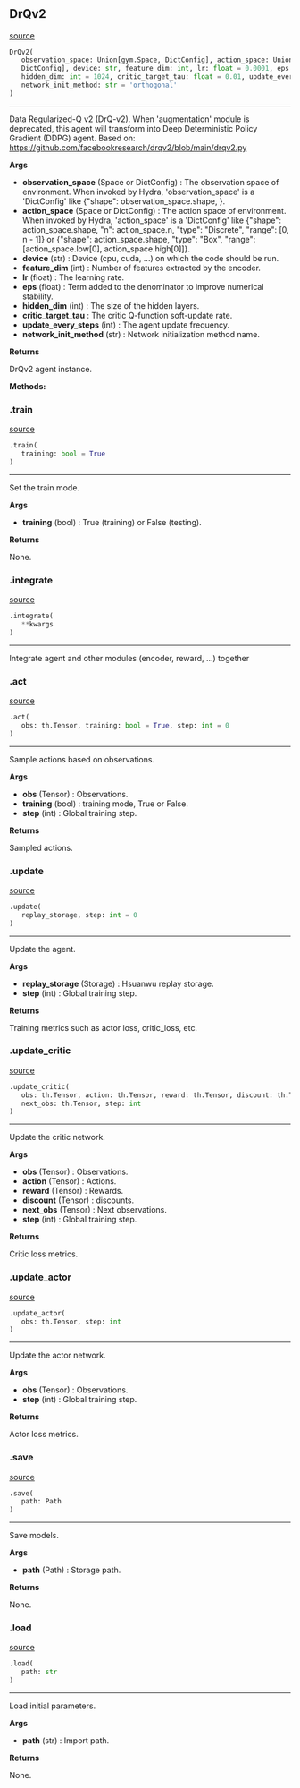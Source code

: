#


## DrQv2
[source](https://github.com/RLE-Foundation/Hsuanwu\blob\main\hsuanwu/xploit/agent/drqv2.py\#L18)
```python 
DrQv2(
   observation_space: Union[gym.Space, DictConfig], action_space: Union[gym.Space,
   DictConfig], device: str, feature_dim: int, lr: float = 0.0001, eps: float = 1e-08,
   hidden_dim: int = 1024, critic_target_tau: float = 0.01, update_every_steps: int = 2,
   network_init_method: str = 'orthogonal'
)
```


---
Data Regularized-Q v2 (DrQ-v2).
When 'augmentation' module is deprecated, this agent will transform into
    Deep Deterministic Policy Gradient (DDPG) agent.
Based on: https://github.com/facebookresearch/drqv2/blob/main/drqv2.py


**Args**

* **observation_space** (Space or DictConfig) : The observation space of environment. When invoked by Hydra,
    'observation_space' is a 'DictConfig' like {"shape": observation_space.shape, }.
* **action_space** (Space or DictConfig) : The action space of environment. When invoked by Hydra,
    'action_space' is a 'DictConfig' like
    {"shape": action_space.shape, "n": action_space.n, "type": "Discrete", "range": [0, n - 1]} or
    {"shape": action_space.shape, "type": "Box", "range": [action_space.low[0], action_space.high[0]]}.
* **device** (str) : Device (cpu, cuda, ...) on which the code should be run.
* **feature_dim** (int) : Number of features extracted by the encoder.
* **lr** (float) : The learning rate.
* **eps** (float) : Term added to the denominator to improve numerical stability.
* **hidden_dim** (int) : The size of the hidden layers.
* **critic_target_tau**  : The critic Q-function soft-update rate.
* **update_every_steps** (int) : The agent update frequency.
* **network_init_method** (str) : Network initialization method name.



**Returns**

DrQv2 agent instance.


**Methods:**


### .train
[source](https://github.com/RLE-Foundation/Hsuanwu\blob\main\hsuanwu/xploit/agent/drqv2.py\#L77)
```python
.train(
   training: bool = True
)
```

---
Set the train mode.


**Args**

* **training** (bool) : True (training) or False (testing).


**Returns**

None.

### .integrate
[source](https://github.com/RLE-Foundation/Hsuanwu\blob\main\hsuanwu/xploit/agent/drqv2.py\#L92)
```python
.integrate(
   **kwargs
)
```

---
Integrate agent and other modules (encoder, reward, ...) together

### .act
[source](https://github.com/RLE-Foundation/Hsuanwu\blob\main\hsuanwu/xploit/agent/drqv2.py\#L116)
```python
.act(
   obs: th.Tensor, training: bool = True, step: int = 0
)
```

---
Sample actions based on observations.


**Args**

* **obs** (Tensor) : Observations.
* **training** (bool) : training mode, True or False.
* **step** (int) : Global training step.


**Returns**

Sampled actions.

### .update
[source](https://github.com/RLE-Foundation/Hsuanwu\blob\main\hsuanwu/xploit/agent/drqv2.py\#L137)
```python
.update(
   replay_storage, step: int = 0
)
```

---
Update the agent.


**Args**

* **replay_storage** (Storage) : Hsuanwu replay storage.
* **step** (int) : Global training step.


**Returns**

Training metrics such as actor loss, critic_loss, etc.

### .update_critic
[source](https://github.com/RLE-Foundation/Hsuanwu\blob\main\hsuanwu/xploit/agent/drqv2.py\#L191)
```python
.update_critic(
   obs: th.Tensor, action: th.Tensor, reward: th.Tensor, discount: th.Tensor,
   next_obs: th.Tensor, step: int
)
```

---
Update the critic network.


**Args**

* **obs** (Tensor) : Observations.
* **action** (Tensor) : Actions.
* **reward** (Tensor) : Rewards.
* **discount** (Tensor) : discounts.
* **next_obs** (Tensor) : Next observations.
* **step** (int) : Global training step.


**Returns**

Critic loss metrics.

### .update_actor
[source](https://github.com/RLE-Foundation/Hsuanwu\blob\main\hsuanwu/xploit/agent/drqv2.py\#L240)
```python
.update_actor(
   obs: th.Tensor, step: int
)
```

---
Update the actor network.


**Args**

* **obs** (Tensor) : Observations.
* **step** (int) : Global training step.


**Returns**

Actor loss metrics.

### .save
[source](https://github.com/RLE-Foundation/Hsuanwu\blob\main\hsuanwu/xploit/agent/drqv2.py\#L266)
```python
.save(
   path: Path
)
```

---
Save models.


**Args**

* **path** (Path) : Storage path.


**Returns**

None.

### .load
[source](https://github.com/RLE-Foundation/Hsuanwu\blob\main\hsuanwu/xploit/agent/drqv2.py\#L283)
```python
.load(
   path: str
)
```

---
Load initial parameters.


**Args**

* **path** (str) : Import path.


**Returns**

None.
